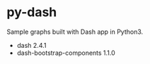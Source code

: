 # py-dash

Sample graphs built with Dash app in Python3.
- dash 2.4.1
- dash-bootstrap-components 1.1.0

